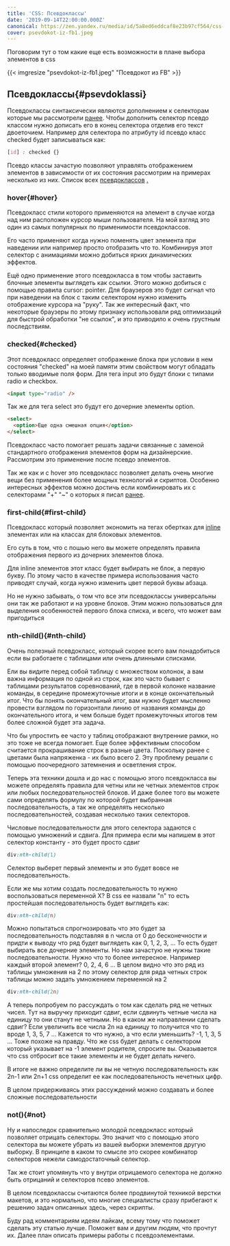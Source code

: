 ```yaml
---
title: 'CSS: Псевдоклассы'
date: '2019-09-14T22:00:00.000Z'
canonical: https://zen.yandex.ru/media/id/5a8ed6eddcaf8e23b97cf564/css-psevdoklassy-5d357e5d998ed600ae41dd04
cover: psevdokot-iz-fb1.jpeg
---
```

Поговорим тут о том какие еще есть возможности в плане выбора элементов в css

<!--more-->
{{< imgresize "psevdokot-iz-fb1.jpeg" "Псевдокот из FB" >}} 

## Псевдоклассы{#psevdoklassi} 

Псевдоклассы синтаксически являются дополнением к селекторам которые мы рассмотрели [ранее](/blog/osnovi-sss-selektori). Чтобы дополнить селектор псевдо классом нужно дописать его в конец селектора отделив его текст двоеточием. Например для селектора по атрибуту id псевдо класс checked будет записываться как:

```css
[id] : checked {}
``` 

Псевдо классы зачастую позволяют управлять отображением элементов в зависимости от их состояния рассмотрим на примерах несколько из них. Список всех [псевдоклассов](https://developer.mozilla.org/en-US/docs/Web/CSS/Pseudo-classes) [.](https://developer.mozilla.org/ru/docs/Web/CSS/%D0%9F%D1%81%D0%B5%D0%B2%D0%B4%D0%BE-%D0%BA%D0%BB%D0%B0%D1%81%D1%81%D1%8B)

### hover{#hover} 

Псевдокласс стили которого применяются на элемент в случае когда над ним расположен курсор мыши пользователя. На мой взгляд это один из самых популярных по применимости псевдоклассов.

Его часто применяют когда нужно поменять цвет элемента при наведении или например просто отобразить что то. Комбинируя этот селектор с анимациями можно добиться ярких динамических эффектов.

Ещё одно применение этого псевдокласса в том чтобы заставить блочные элементы выглядеть как ссылки. Этого можно добиться с помощью правила cursor: pointer. Для браузеров это будет сигнал что при наведении на блок с таким селектором нужно изменить отображение курсора на "руку". Так же интересный факт, что некоторые браузеры по этому признаку использовали ряд оптимизаций для быстрой обработки "не ссылок", и это приводило к очень грустным последствиям.

### checked{#checked} 

Этот псевдокласс определяет отображение блока при условии в нем состояния "checked" на моей памяти этим свойством могут обладать только вводимые поля форм. Для тега input это будут блоки с типами radio и checkbox.

```html
<input type="radio" />
``` 

Так же для тега select это будут его дочерние элементы option.

```html
<select>
  <option>Еще одна смешная опция</option>
</select>
``` 

Псевдокласс часто помогает решать задачи связанные с заменой стандартного отображения элементов форм на дизайнерские. Рассмотрим это применение после псевдо элементов.

Так же как и с hover это псевдокласс позволяет делать очень многие вещи без применения более мощных технологий и скриптов. Особенно интересных эффектов можно достичь если комбинировать их с селекторами "+" "~" о которых я писал [ранее](/blog/osnovi-sss-kombinatori).

### first-child{#first-child} 

Псевдокласс который позволяет экономить на тегах обертках для [inline](/blog/css-bloki-inline) элементах или на классах для блоковых элементов.

Его суть в том, что с пошью него вы можете определять правила отображения первого из дочерних элементов блока.

Для inline элементов этот класс будет выбирать не блок, а первую букву. По этому часто в качестве примера использования часто приводят случай, когда нужно изменить цвет первой буквы абзаца.

Но не нужно забывать, о том что все эти псевдоклассы универсальны они так же работают и на уровне блоков. Этим можно пользоваться для выделения особенностей первого блока списка, и всего, что может вам пригодиться

### nth-child(){#nth-child} 

Очень полезный псевдокласс, который скорее всего вам понадобиться если вы работаете с таблицами или очень длинными списками.

Ели вы видите перед собой таблицу с множеством колонок, а вам важна информация по одной из строк, как это часто бывает с таблицами результатов соревнований, где в первой колонке название команды, в середине промежуточные итоги и в конце окончательный итог. Что бы понять окончательный итог, вам нужно будет мысленно провести взглядом по горизонтали линию от названия команды до окончательного итога, и чем больше будет промежуточных итогов тем более сложной будет эта задача.

Что бы упростить ее часто у таблиц отображают внутренние рамки, но это тоже не всегда помогает. Еще более эффективным способом считается прокрашивание строк в разные цвета. Поскольку ранее с цветами была напряженка - их было всего 2. Эту проблему решали с помощью поочередного затемнения и осветления строк.

Теперь эта техники дошла и до нас с помощью этого псевдокласса вы можете определять правила для четны или не четных элементов строк или любых последовательностей блоков. И даже более того вы можете сами определять формулу по которой будет выбранная последовательность, а так же определять несколько последовательностей, создавая несколько таких селекторов.

Числовые последовательности для этого селектора задаются с помощью умножений и сдвига. Для примера если мы напишем в этот селектор константу - это будет просто сдвиг

```css
div:nth-child(1)
``` 

Селектор выберет первый элементы и это будет вовсе не последовательность.

Если же мы хотим создать последовательность то нужно воспользоваться переменной X? В css ее назвали "n" то есть простейшая последовательность будет выглядеть как:

```css
div:nth-child(n)
``` 

Можно попытаться спрогнозировать что это будет за последовательность подставляя в n числа от 0 до бесконечности и придти к выводу что ряд будет выглядеть как 0, 1, 2, 3, ... То есть будет выбирать все дочерние элементы. Но нам зачастую не нужны такие последовательности. Нужно что то более интересное. Например каждый второй элемент? 0, 2, 4, 6 ... В целом видно что это ряд из таблицы умножения на 2 по этому селектор для ряда четных строк таблицы можно задать умножением переменной на 2

```css
div:nth-child(2n)
``` 

А теперь попробуем по рассуждать о том как сделать ряд не четных чисел. Тут на выручку приходит сдвиг, если сдвинуть четные числа на единицу то они станут не четными. Но в каком же направлении сделать сдвиг? Если увеличить все числа 2n на единицу то получится что то вроде 1, 3, 5, 7 ... Кажется то что нужно, а что если уменьшить? -1, 1, 3, 5 ... Тоже похоже на правду. Что же css будет делать с селектором который указывает на -1 элемент родителя, спросите вы. Оказывается что css отбросит все такие элементы и не будет делать ничего.

В итоге не важно определите ли вы не четную последовательность как 2n-1 или 2n+1 css определит ее как последовательность нечетных цифр.

В целом придерживаясь этих рассуждений можно создавать и более сложные последовательности

### not(){#not} 

Ну и напоследок сравнительно молодой псевдокласс который позволяет отрицать селекторы. Это значит что с помощью этого селектора вы можете убрать из вашей выборки элементов другую выборку. В принципе в каком то смысле это скорее комбинатор селекторов нежели самодостаточный селектор.

Так же стоит упомянуть что у внутри отрицаемого селектора не должно быть отрицаний и селекторов псево элементов.

В целом псевдоклассы считаются более продвинутой техникой верстки макетов, и это нормально, что многие специалисты сразу прибегают к решению задач описанных здесь, через скрипты.

Буду рад комментариям идеям лайкам, всему тому что поможет сделать эту статью лучше. Поможет вам и другим людям, что прочтут их. Далее план описать примеры работы с псевдоэлементами.

